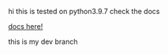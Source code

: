 hi this is tested on python3.9.7 check the docs

[docs here!](https://pyfast-adt.readthedocs.io/en/latest/)  

this is my dev branch 


